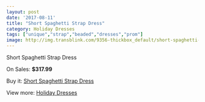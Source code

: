 ```yaml
---
layout: post
date: '2017-08-11'
title: "Short Spaghetti Strap Dress"
category: Holiday Dresses
tags: ["unique","strap","beaded","dresses","prom"]
image: http://img.transblink.com/9356-thickbox_default/short-spaghetti-strap-dress.jpg
---
```

Short Spaghetti Strap Dress

On Sales: **$317.99**
<a href="https://www.transblink.com/en/holiday-dresses/3056-short-spaghetti-strap-dress.html"><amp-img layout="responsive" width="600" height="600" src="//img.transblink.com/9356-thickbox_default/short-spaghetti-strap-dress.jpg" alt="Short Spaghetti Strap Dress 0" /></a>
<a href="https://www.transblink.com/en/holiday-dresses/3056-short-spaghetti-strap-dress.html"><amp-img layout="responsive" width="600" height="600" src="//img.transblink.com/9358-thickbox_default/short-spaghetti-strap-dress.jpg" alt="Short Spaghetti Strap Dress 1" /></a>
<a href="https://www.transblink.com/en/holiday-dresses/3056-short-spaghetti-strap-dress.html"><amp-img layout="responsive" width="600" height="600" src="//img.transblink.com/9357-thickbox_default/short-spaghetti-strap-dress.jpg" alt="Short Spaghetti Strap Dress 2" /></a>

Buy it: [Short Spaghetti Strap Dress](https://www.transblink.com/en/holiday-dresses/3056-short-spaghetti-strap-dress.html "Short Spaghetti Strap Dress")

View more: [Holiday Dresses](https://www.transblink.com/en/8-holiday-dresses "Holiday Dresses")